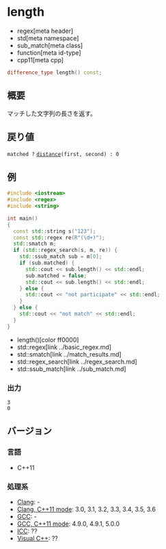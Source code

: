 # length
* regex[meta header]
* std[meta namespace]
* sub_match[meta class]
* function[meta id-type]
* cpp11[meta cpp]

```cpp
difference_type length() const;
```

## 概要
マッチした文字列の長さを返す。


## 戻り値
`matched ?` [`distance`](../../iterator/distance.md)`(first, second) : 0`


## 例
```cpp example
#include <iostream>
#include <regex>
#include <string>

int main()
{
  const std::string s("123");
  const std::regex re(R"(\d+)");
  std::smatch m;
  if (std::regex_search(s, m, re)) {
    std::ssub_match sub = m[0];
    if (sub.matched) {
      std::cout << sub.length() << std::endl;
      sub.matched = false;
      std::cout << sub.length() << std::endl;
    } else {
      std::cout << "not participate" << std::endl;
    }
  } else {
    std::cout << "not match" << std::endl;
  }
}
```
* length()[color ff0000]
* std::regex[link ../basic_regex.md]
* std::smatch[link ../match_results.md]
* std::regex_search[link ../regex_search.md]
* std::ssub_match[link ../sub_match.md]

### 出力
```
3
0
```


## バージョン
### 言語
- C++11

### 処理系
- [Clang](/implementation.md#clang): -
- [Clang, C++11 mode](/implementation.md#clang): 3.0, 3.1, 3.2, 3.3, 3.4, 3.5, 3.6
- [GCC](/implementation.md#gcc): -
- [GCC, C++11 mode](/implementation.md#gcc): 4.9.0, 4.9.1, 5.0.0
- [ICC](/implementation.md#icc): ??
- [Visual C++](/implementation.md#visual_cpp): ??
